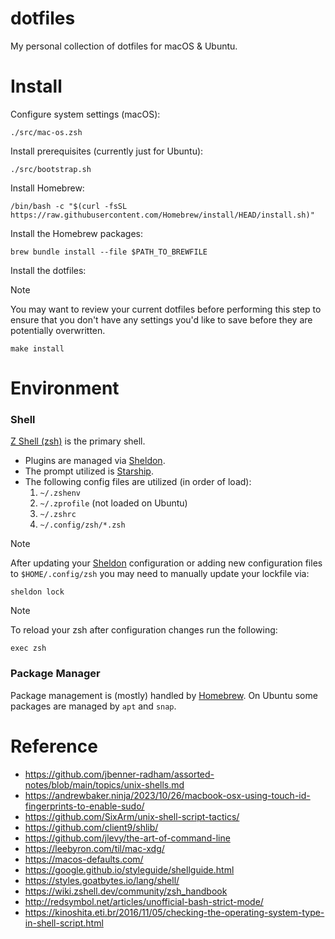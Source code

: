 dotfiles
========

My personal collection of dotfiles for macOS & Ubuntu.

Install
=======

Configure system settings (macOS):

```shell
./src/mac-os.zsh
```

Install prerequisites (currently just for Ubuntu):

```shell
./src/bootstrap.sh
```

Install Homebrew:

```shell
/bin/bash -c "$(curl -fsSL https://raw.githubusercontent.com/Homebrew/install/HEAD/install.sh)"
```

Install the Homebrew packages:

```shell
brew bundle install --file $PATH_TO_BREWFILE
```

Install the dotfiles:

> [!NOTE]
> You may want to review your current dotfiles before performing this step to
> ensure that you don't have any settings you'd like to save before they are
> potentially overwritten.

```shell
make install
```

Environment
===========

### Shell

[Z Shell (zsh)](https://zsh.sourceforge.io/) is the primary shell.

- Plugins are managed via [Sheldon](https://sheldon.cli.rs/).
- The prompt utilized is [Starship](https://starship.rs/).
- The following config files are utilized (in order of load):
    1. `~/.zshenv`
    2. `~/.zprofile` (not loaded on Ubuntu)
    3. `~/.zshrc`
    4. `~/.config/zsh/*.zsh`

> [!NOTE]
> After updating your [Sheldon](https://sheldon.cli.rs/) configuration or adding
> new configuration files to `$HOME/.config/zsh` you may need to manually update
> your lockfile via:
>
> ```shell
> sheldon lock
> ```

> [!NOTE]
> To reload your zsh after configuration changes run the following:
>
> ```shell
> exec zsh
> ```

### Package Manager

Package management is (mostly) handled by [Homebrew](https://brew.sh/). On
Ubuntu some packages are managed by `apt` and `snap`.

Reference
=========

- https://github.com/jbenner-radham/assorted-notes/blob/main/topics/unix-shells.md
- https://andrewbaker.ninja/2023/10/26/macbook-osx-using-touch-id-fingerprints-to-enable-sudo/
- https://github.com/SixArm/unix-shell-script-tactics/
- https://github.com/client9/shlib/
- https://github.com/jlevy/the-art-of-command-line
- https://leebyron.com/til/mac-xdg/
- https://macos-defaults.com/
- https://google.github.io/styleguide/shellguide.html
- https://styles.goatbytes.io/lang/shell/
- https://wiki.zshell.dev/community/zsh_handbook
- http://redsymbol.net/articles/unofficial-bash-strict-mode/
- https://kinoshita.eti.br/2016/11/05/checking-the-operating-system-type-in-shell-script.html
